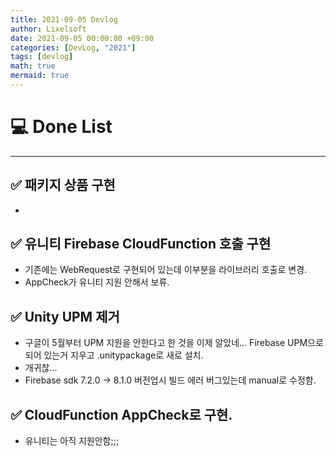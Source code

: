```yaml
---
title: 2021-09-05 Devlog                      
author: Lixelsoft
date: 2021-09-05 00:00:00 +09:00
categories: [DevLog, "2021"]
tags: [devlog]           
math: true
mermaid: true
---
```


# 💻 Done List
---

## ✅ 패키지 상품 구현
- 

## ✅ 유니티 Firebase CloudFunction 호출 구현
- 기존에는 WebRequest로 구현되어 있는데 이부분을 라이브러리 호출로 변경.
- AppCheck가 유니티 지원 안해서 보류.

## ✅ Unity UPM 제거
- 구글이 5월부터 UPM 지원을 안한다고 한 것을 이제 알았네... Firebase UPM으로 되어 있는거 지우고 .unitypackage로 새로 설치.
- 개귀찮... 
- Firebase sdk 7.2.0 -> 8.1.0 버전업시 빌드 에러 버그있는데 manual로 수정함.

## ✅ CloudFunction AppCheck로 구현.
- 유니티는 아직 지원안함;;;
